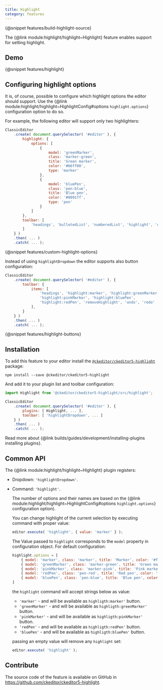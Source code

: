 ```yaml
---
title: Highlight
category: features
---
```


{@snippet features/build-highlight-source}

The {@link module:highlight/highlight~Highlight} feature enables support for setting highlight.

## Demo

{@snippet features/highlight}

## Configuring highlight options

It is, of course, possible to configure which highlight options the editor should support.
Use the {@link module:highlight/highlight~HighlightConfig#options `highlight.options`} configuration option to do so.

For example, the following editor will support only two highlighters:

```js
ClassicEditor
	.create( document.querySelector( '#editor' ), {
		highlight: {
			options: [
				{
					model: 'greenMarker',
					class: 'marker-green',
					title: 'Green marker',
					color: '#66ff00',
					type: 'marker' 
				},
				{ 
					model: 'bluePen',
					class: 'pen-blue',
					title: 'Blue pen',
					color: '#0091ff',
					type: 'pen' 
				}
			]
		},
		toolbar: [
			'headings', 'bulletedList', 'numberedList', 'highlight', 'undo', 'redo'
		]
	} )
	.then( ... )
	.catch( ... );
```

{@snippet features/custom-highlight-options}

Instead of using `highlightDropdown` the editor supports also button configuration:

```js
ClassicEditor
	.create( document.querySelector( '#editor' ), {
		toolbar: {
			items: [
				'headings', 'highlight:marker', 'highlight:greenMarker',
				'highlight:pinkMarker', 'highlight:bluePen',
				'highlight:redPen', 'removeHighlight', 'undo', 'redo'
			],
		}
	} )
	.then( ... )
	.catch( ... );
```

{@snippet features/highlight-buttons}

## Installation

To add this feature to your editor install the [`@ckeditor/ckeditor5-highlight`](https://www.npmjs.com/package/@ckeditor/ckeditor5-highlight) package:

```
npm install --save @ckeditor/ckeditor5-highlight
```

And add it to your plugin list and toolbar configuration:

```js
import Highlight from '@ckeditor/ckeditor5-highlight/src/highlight';

ClassicEditor
	.create( document.querySelector( '#editor' ), {
		plugins: [ Highlight, ... ],
		toolbar: [ 'highlightDropdown', ... ]
	} )
	.then( ... )
	.catch( ... );
```

<info-box info>
	Read more about {@link builds/guides/development/installing-plugins installing plugins}.
</info-box>

## Common API

The {@link module:highlight/highlight~Highlight} plugin registers:

* Dropdown: `'highlightDropdown'`.
* Command: `'highlight'`.

	The number of options and their names are based on the {@link module:highlight/highlight~HighlightConfig#options `highlight.options`} configuration option).

	You can change highlight of the current selection by executing command with proper value:

	```js
	editor.execute( 'highlight', { value: 'marker' } );
	```

	The Value passed to `highlight` corresponds to the `model` property in configuration object. For default configuration:
	```js
	highlight.options = [
		{ model: 'marker', class: 'marker', title: 'Marker', color: '#ffff66', type: 'marker' },
		{ model: 'greenMarker', class: 'marker-green', title: 'Green marker', color: '#66ff00', type: 'marker' },
		{ model: 'pinkMarker', class: 'marker-pink', title: 'Pink marker', color: '#ff6fff', type: 'marker' },
		{ model: 'redPen', class: 'pen-red', title: 'Red pen', color: '#ff2929', type: 'pen' },
		{ model: 'bluePen', class: 'pen-blue', title: 'Blue pen', color: '#0091ff', type: 'pen' }
	]
	```
	
	the `highlight` command will accept strings below as value:
	- `'marker'` - and will be available as `highligth:marker'` button.
	- `'greenMarker'` - and will be available as `highligth:greenMarker'` button.
	- `'pinkMarker'` - and will be available as `highligth:pinkMarker'` button.
	- `'redPen'` - and will be available as `highligth:redPen'` button.
	- `'bluePen'` - and will be available as `highligth:bluePen'` button.
	
	passing an empty value will remove any `highlight` set:
	
	```js
	editor.execute( 'highlight' );
	```

## Contribute

The source code of the feature is available on GitHub in https://github.com/ckeditor/ckeditor5-highlight.
